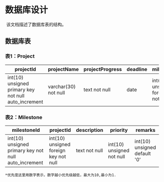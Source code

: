 # 数据库设计

​	该文档描述了数据库表的结构。

## 数据库表

### 表1：Project

| projectId                                | projectName          | projectProgress | deadline | milestoneId                           | projectManager       |
| ---------------------------------------- | -------------------- | --------------- | -------- | ------------------------------------- | -------------------- |
| int(10) unsigned primary key not null auto_increment | varchar(30) not null | text not null   | date     | int(10) unsigned foreign key not null | varchar(30) not null |

### 表2：Milestone

| milestoneId                              | projectId                             | description   | priority                  | remarks                                  |
| ---------------------------------------- | ------------------------------------- | ------------- | ------------------------- | ---------------------------------------- |
| int(10) unsigned primary key not null auto_increment | int(10) unsigned foreign key not null | text not null | int(10) unsigned not null | int(10) unsigned default '0' |

    *优先度这里用数字表示，数字越小优先级越低，最大为10,最小为1.

